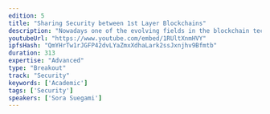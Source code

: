 ```yaml
---
edition: 5
title: "Sharing Security between 1st Layer Blockchains"
description: "Nowadays one of the evolving fields in the blockchain technology is a protocol which shares security between a main blockchain and a child blockchain. A protocol which shares it between main blockchains, however, is not developed yet. To do that, we would like to introduce a new Sybil control mechanism, Proof of Unit. In this protocol, a new concept, “unit” appears. The unit has three features. First, a unit is generated with any works such as mining, staking, computing prime numbers, and so on. Second, the amount of minted unit is in proportion to the consumed cost. Third, a unit is used as vote power in the consensus algorithm. Proof of Unit would make it possible for 1st layer blockchains to share their security."
youtubeUrl: "https://www.youtube.com/embed/1RUltXnmHVY"
ipfsHash: "QmYHrTw1rJGFP42dvLYaZmxXdhaLark2ssJxnjhv9Bfmtb"
duration: 313
expertise: "Advanced"
type: "Breakout"
track: "Security"
keywords: ['Academic']
tags: ['Security']
speakers: ['Sora Suegami']
---
```

